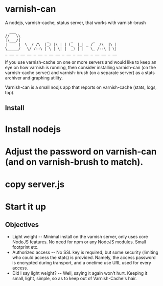 varnish-can
===========
A nodejs, varnish-cache, status server, that works with varnish-brush

      ___
    //   \\
    |\___/|            _          _         _
    |     |  \  / /\  |_) |\ | | (_  |_| _ /   /\  |\ |
    \_____/   \/ /--\ | \ | \| |  _) | |   \_ /--\ | \|
    _ __ _ __ __ _ __ _ __ __ _ __ _ __ __ _ __ __ _ __

If you use varnish-cache on one or more servers and would like to keep an eye on how varnish is running, then consider installing varnish-can (on the varnish-cache server) and varnish-brush (on a separate server) as a stats archiver and graphing utility.

Varnish-can is a small nodjs app that reports on varnish-cache (stats, logs, top).

Install
-------

 # Install nodejs
 # Adjust the password on varnish-can (and on varnish-brush to match).
 # copy server.js
 # Start it up

Objectives
----------

 * Light weight 
   -- Minimal install on the varnish server, only uses core NodeJS features. No need for npm or any NodeJS modules. Small footprint etc.
 * Authorized access 
   -- No SSL key is required, but some security (limiting who could access the stats) is provided. Namely, the access password is encrypted during transport, and a onetime use URL used for every access. 
 * Did I say light weight?
   -- Well, saying it again won't hurt. Keeping it small, light, simple, so as to keep out of Varnish-Cache's hair.
